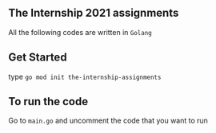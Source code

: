 The Internship 2021 assignments
-

All the following codes are written in `Golang`

Get Started
-
type `go mod init the-internship-assignments`

To run the code
-
Go to `main.go` and uncomment the code that you want to run

